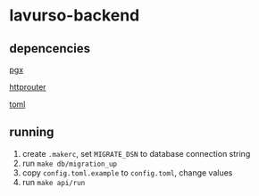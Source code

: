 # lavurso-backend

## depencencies
[pgx](https://github.com/jackc/pgx)

[httprouter](https://github.com/julienschmidt/httprouter)

[toml](https://github.com/BurntSushi/toml)
    
 ## running
 1. create `.makerc`, set `MIGRATE_DSN` to database connection string
 2. run `make db/migration_up`
 3. copy `config.toml.example` to `config.toml`, change values
 3. run `make api/run`

